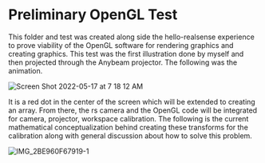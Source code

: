 # Preliminary OpenGL Test
This folder and test was created along side the hello-realsense experience to prove viability of the OpenGL software for rendering graphics and creating graphics. This test was the first illustration done by myself and then projected through the Anybeam projector. The following was the animation.

![Screen Shot 2022-05-17 at 7 18 12 AM](https://user-images.githubusercontent.com/81708456/168799115-8937bc4c-ae55-4215-b141-170dca88cd97.png)

It is a red dot in the center of the screen which will be extended to creating an array. From there, the rs camera and the OpenGL code will be integrated for camera, projector, workspace calibration. The following is the current mathematical conceptualization behind creating these transforms for the calibration along with general discussion about how to solve this problem.

![IMG_2BE960F67919-1](https://user-images.githubusercontent.com/81708456/168799454-2291c6a7-34a2-4a5e-a5e4-570e85f9e380.jpeg)

